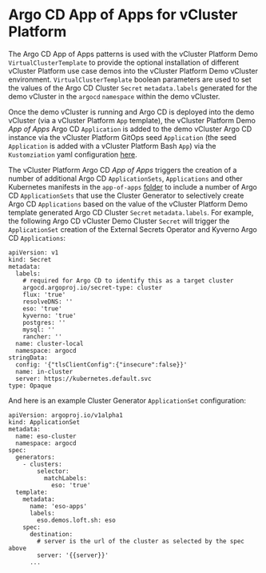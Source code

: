 # Argo CD App of Apps for vCluster Platform

The Argo CD App of Apps patterns is used with the vCluster Platform Demo `VirtualClusterTemplate` to provide the optional installation of different vCluster Platform use case demos into the vCluster Platform Demo vCluster environment. `VirtualClusterTemplate` boolean parameters are used to set the values of the Argo CD Cluster `Secret` `metadata.labels` generated for the demo vCluster in the `argocd` `namespace` within the demo vCluster.

Once the demo vCluster is running and Argo CD is deployed into the demo vCluster (via a vCluster Platform `App` template), the vCluster Platform Demo *App of Apps* Argo CD `Application` is added to the demo vCluster Argo CD instance via the vCluster Platform GitOps seed `Application` (the seed `Application` is added with a vCluster Platform Bash `App`) via the `Kustomziation` yaml configuration [here](../vcluster-gitops/kustomization.yaml).

The vCluster Platform Argo CD *App of Apps* triggers the creation of a number of additional Argo CD `ApplicationSets`, `Applications` and other Kubernetes manifests in the `app-of-apps` [folder](./app-of-apps) to include a number of Argo CD `ApplicationSets` that use the Cluster Generator to selectively create Argo CD `Applications` based on the value of the vCluster Platform Demo template generated Argo CD Cluster `Secret` `metadata.labels`. For example, the following Argo CD vCluster Demo Cluster `Secret` will trigger the `ApplicationSet` creation of the External Secrets Operator and Kyverno Argo CD `Applications`:

```
apiVersion: v1
kind: Secret
metadata:
  labels:
    # required for Argo CD to identify this as a target cluster
    argocd.argoproj.io/secret-type: cluster
    flux: 'true'
    resolveDNS: ''
    eso: 'true'
    kyverno: 'true'
    postgres: ''
    mysql: ''
    rancher: ''
  name: cluster-local
  namespace: argocd
stringData:
  config: '{"tlsClientConfig":{"insecure":false}}'
  name: in-cluster
  server: https://kubernetes.default.svc
type: Opaque
```

And here is an example Cluster Generator `ApplicationSet` configuration:

```
apiVersion: argoproj.io/v1alpha1
kind: ApplicationSet
metadata:
  name: eso-cluster
  namespace: argocd
spec:
  generators:
    - clusters:
        selector:
          matchLabels:
            eso: 'true'
  template:
    metadata:
      name: 'eso-apps'
      labels:
        eso.demos.loft.sh: eso
    spec:
      destination:
        # server is the url of the cluster as selected by the spec above
        server: '{{server}}'
      ...
```

